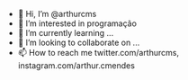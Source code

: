 - 👋 Hi, I’m @arthurcms
- 👀 I’m interested in programação
- 🌱 I’m currently learning ...
- 💞️ I’m looking to collaborate on ...
- 📫 How to reach me twitter.com/arthurcms, instagram.com/arthur.cmendes

<!---
arthurcms/arthurcms is a ✨ special ✨ repository because its `README.md` (this file) appears on your GitHub profile.
You can click the Preview link to take a look at your changes.
--->
